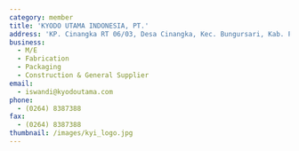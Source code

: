 ```yaml
---
category: member
title: 'KYODO UTAMA INDONESIA, PT.'
address: 'KP. Cinangka RT 06/03, Desa Cinangka, Kec. Bungursari, Kab. Purwakarta'
business:
  - M/E
  - Fabrication
  - Packaging
  - Construction & General Supplier
email:
  - iswandi@kyodoutama.com
phone:
  - (0264) 8387388
fax:
  - (0264) 8387388
thumbnail: /images/kyi_logo.jpg
---
```

